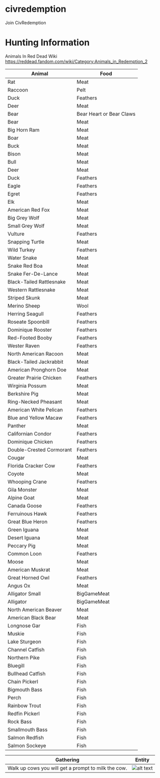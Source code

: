 # civredemption
Join CivRedemption

# Hunting Information
Animals In Red Dead Wiki
https://reddead.fandom.com/wiki/Category:Animals_in_Redemption_2


| Animal  | Food |
| ------------- | ------------- |
| Rat  | Meat  |
| Raccoon | Pelt  |
| Duck | Feathers |
| Deer | Meat |
| Bear | Bear Heart or Bear Claws |
| Bear | Meat |
| Big Horn Ram | Meat |
| Boar | Meat |
| Buck | Meat |
| Bison | Meat |
| Bull | Meat |
| Deer | Meat |
| Duck | Feathers |
| Eagle | Feathers |
| Egret | Feathers |
| Elk | Meat |
| American Red Fox | Meat |
| Big Grey Wolf | Meat |
| Small Grey Wolf | Meat |
| Vulture | Feathers |
| Snapping Turtle | Meat |
| Wild Turkey | Feathers |
| Water Snake | Meat |
| Snake Red Boa | Meat |
| Snake Fer-De-Lance | Meat |
| Black-Tailed Rattlesnake | Meat |
| Western Rattlesnake | Meat |
| Striped Skunk | Meat |
| Merino Sheep | Wool |
| Herring Seagull | Feathers |
| Roseate Spoonbill | Feathers |
| Dominique Rooster | Feathers |
| Red-Footed Booby | Feathers |
| Wester Raven | Feathers |
| North American Racoon | Meat |
| Black-Tailed Jackrabbit | Meat |
| American Pronghorn Doe | Meat |
| Greater Prairie Chicken | Feathers |
| Wirginia Possum | Meat |
| Berkshire Pig | Meat |
| Ring-Necked Pheasant | Meat |
| American White Pelican | Feathers |
| Blue and Yellow Macaw | Feathers |
| Panther | Meat |
| Californian Condor | Feathers |
| Dominique Chicken | Feathers |
| Double-Crested Cormorant | Feathers |
| Cougar | Meat |
| Florida Cracker Cow | Feathers |
| Coyote | Meat |
| Whooping Crane | Feathers |
| Gila Monster | Meat |
| Alpine Goat | Meat |
| Canada Goose | Feathers |
| Ferruinous Hawk | Feathers |
| Great Blue Heron | Feathers |
| Green Iguana | Meat |
| Desert Iguana | Meat |
| Peccary Pig | Meat |
| Common Loon | Feathers |
| Moose | Meat |
| American Muskrat | Meat |
| Great Horned Owl | Feathers |
| Angus Ox | Meat |
| Alligator Small | BigGameMeat |
| Alligator | BigGameMeat |
| North American Beaver | Meat |
| American Black Bear | Meat |
| Longnose Gar | Fish |
| Muskie | Fish |
| Lake Sturgeon | Fish |
| Channel Catfish | Fish |
| Northern Pike | Fish |
| Bluegill | Fish |
| Bullhead Catfish | Fish |
| Chain Pickerl | Fish |
| Bigmouth Bass | Fish |
| Perch | Fish |
| Rainbow Trout | Fish |
| Redfin Pickerl | Fish |
| Rock Bass | Fish |
| Smallmouth Bass | Fish |
| Salmon Redfish | Fish |
| Salmon Sockeye | Fish |



| Gathering  | Entity |
| ------------- | ------------- |
| Walk up cows you will get a prompt to milk the cow. | ![alt text](https://i.imgur.com/TbIJAkf.png) |
